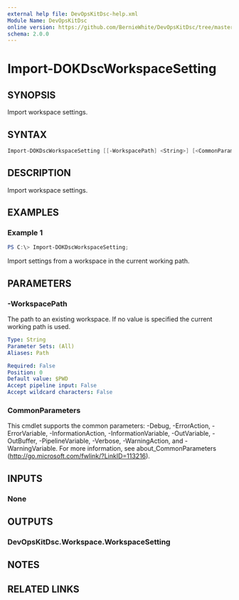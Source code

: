 ```yaml
---
external help file: DevOpsKitDsc-help.xml
Module Name: DevOpsKitDsc
online version: https://github.com/BernieWhite/DevOpsKitDsc/tree/master/docs/commands/en-US/Import-DOKDscWorkspaceSetting.md
schema: 2.0.0
---
```


# Import-DOKDscWorkspaceSetting

## SYNOPSIS

Import workspace settings.

## SYNTAX

```powershell
Import-DOKDscWorkspaceSetting [[-WorkspacePath] <String>] [<CommonParameters>]
```

## DESCRIPTION

Import workspace settings.

## EXAMPLES

### Example 1

```powershell
PS C:\> Import-DOKDscWorkspaceSetting;
```

Import settings from a workspace in the current working path.

## PARAMETERS

### -WorkspacePath

The path to an existing workspace. If no value is specified the current working path is used.

```yaml
Type: String
Parameter Sets: (All)
Aliases: Path

Required: False
Position: 0
Default value: $PWD
Accept pipeline input: False
Accept wildcard characters: False
```

### CommonParameters

This cmdlet supports the common parameters: -Debug, -ErrorAction, -ErrorVariable, -InformationAction, -InformationVariable, -OutVariable, -OutBuffer, -PipelineVariable, -Verbose, -WarningAction, and -WarningVariable. For more information, see about_CommonParameters (http://go.microsoft.com/fwlink/?LinkID=113216).

## INPUTS

### None

## OUTPUTS

### DevOpsKitDsc.Workspace.WorkspaceSetting

## NOTES

## RELATED LINKS
